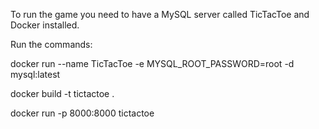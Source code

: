To run the game you need to have a MySQL server called TicTacToe and Docker installed.

Run the commands:

docker run --name TicTacToe -e MYSQL_ROOT_PASSWORD=root -d mysql:latest

docker build -t tictactoe .

docker run -p 8000:8000 tictactoe
